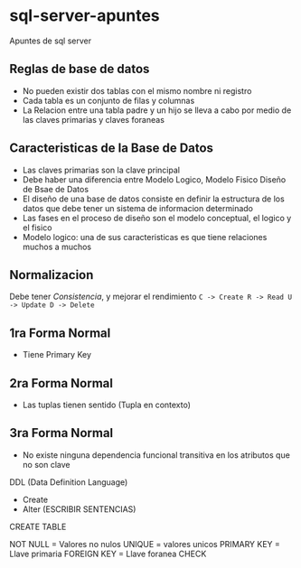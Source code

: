 # sql-server-apuntes
Apuntes de sql server

## Reglas de base de datos
- No pueden existir dos tablas con el mismo nombre ni registro
- Cada tabla es un conjunto de filas y columnas
- La Relacion entre una tabla padre y un hijo se lleva a cabo por medio de las claves primarias y claves foraneas
## Caracteristicas de la Base de Datos
- Las claves primarias son la clave principal
- Debe haber una diferencia entre Modelo Logico, Modelo Fisico
Diseño de Bsae de Datos
- El diseño de una base de datos consiste en definir la estructura de los datos que debe tener un sistema de informacion determinado
- Las fases en el proceso de diseño son el modelo conceptual, el logico y el fisico
- Modelo logico: una de sus caracteristicas es que tiene relaciones muchos a muchos
## Normalizacion
Debe tener *Consistencia*, y mejorar el rendimiento
`C -> Create
 R -> Read
 U -> Update
 D -> Delete
`
## 1ra Forma Normal
- Tiene Primary Key
## 2ra Forma Normal
- Las tuplas tienen sentido (Tupla en contexto)
## 3ra Forma Normal
- No existe ninguna dependencia funcional transitiva en los atributos que no son clave

DDL (Data Definition Language)
- Create
- Alter
(ESCRIBIR SENTENCIAS)

CREATE TABLE

NOT NULL = Valores no nulos
UNIQUE = valores unicos
PRIMARY KEY = Llave primaria
FOREIGN KEY = Llave foranea
CHECK 
